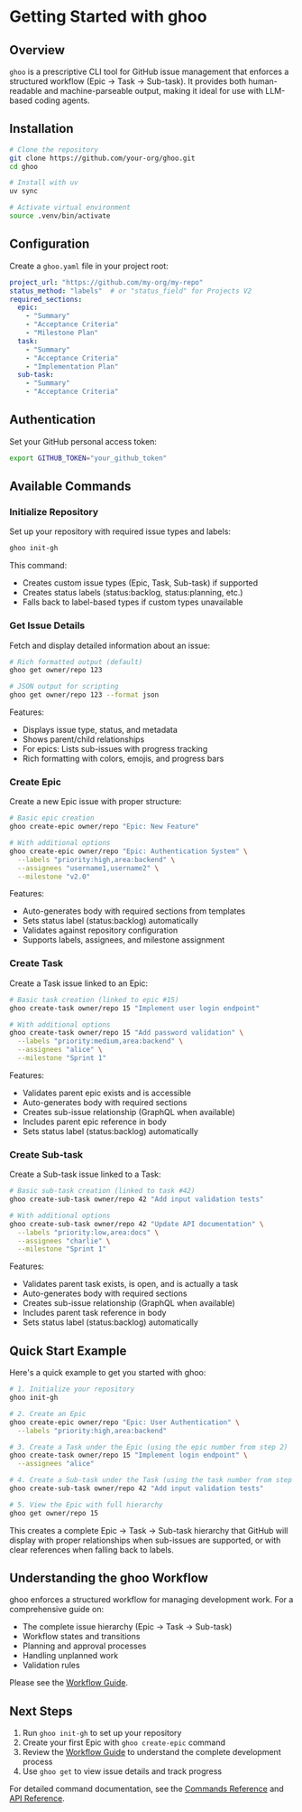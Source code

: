 # Getting Started with ghoo

## Overview

`ghoo` is a prescriptive CLI tool for GitHub issue management that enforces a structured workflow (Epic → Task → Sub-task). It provides both human-readable and machine-parseable output, making it ideal for use with LLM-based coding agents.

## Installation

```bash
# Clone the repository
git clone https://github.com/your-org/ghoo.git
cd ghoo

# Install with uv
uv sync

# Activate virtual environment
source .venv/bin/activate
```

## Configuration

Create a `ghoo.yaml` file in your project root:

```yaml
project_url: "https://github.com/my-org/my-repo"
status_method: "labels"  # or "status_field" for Projects V2
required_sections:
  epic:
    - "Summary"
    - "Acceptance Criteria"
    - "Milestone Plan"
  task:
    - "Summary"
    - "Acceptance Criteria"
    - "Implementation Plan"
  sub-task:
    - "Summary"
    - "Acceptance Criteria"
```

## Authentication

Set your GitHub personal access token:

```bash
export GITHUB_TOKEN="your_github_token"
```

## Available Commands

### Initialize Repository

Set up your repository with required issue types and labels:

```bash
ghoo init-gh
```

This command:
- Creates custom issue types (Epic, Task, Sub-task) if supported
- Creates status labels (status:backlog, status:planning, etc.)
- Falls back to label-based types if custom types unavailable

### Get Issue Details

Fetch and display detailed information about an issue:

```bash
# Rich formatted output (default)
ghoo get owner/repo 123

# JSON output for scripting
ghoo get owner/repo 123 --format json
```

Features:
- Displays issue type, status, and metadata
- Shows parent/child relationships
- For epics: Lists sub-issues with progress tracking
- Rich formatting with colors, emojis, and progress bars

### Create Epic

Create a new Epic issue with proper structure:

```bash
# Basic epic creation
ghoo create-epic owner/repo "Epic: New Feature"

# With additional options
ghoo create-epic owner/repo "Epic: Authentication System" \
  --labels "priority:high,area:backend" \
  --assignees "username1,username2" \
  --milestone "v2.0"
```

Features:
- Auto-generates body with required sections from templates
- Sets status label (status:backlog) automatically
- Validates against repository configuration
- Supports labels, assignees, and milestone assignment

### Create Task

Create a Task issue linked to an Epic:

```bash
# Basic task creation (linked to epic #15)
ghoo create-task owner/repo 15 "Implement user login endpoint"

# With additional options
ghoo create-task owner/repo 15 "Add password validation" \
  --labels "priority:medium,area:backend" \
  --assignees "alice" \
  --milestone "Sprint 1"
```

Features:
- Validates parent epic exists and is accessible
- Auto-generates body with required sections
- Creates sub-issue relationship (GraphQL when available)
- Includes parent epic reference in body
- Sets status label (status:backlog) automatically

### Create Sub-task

Create a Sub-task issue linked to a Task:

```bash
# Basic sub-task creation (linked to task #42)
ghoo create-sub-task owner/repo 42 "Add input validation tests"

# With additional options
ghoo create-sub-task owner/repo 42 "Update API documentation" \
  --labels "priority:low,area:docs" \
  --assignees "charlie" \
  --milestone "Sprint 1"
```

Features:
- Validates parent task exists, is open, and is actually a task
- Auto-generates body with required sections
- Creates sub-issue relationship (GraphQL when available)
- Includes parent task reference in body
- Sets status label (status:backlog) automatically

## Quick Start Example

Here's a quick example to get you started with ghoo:

```bash
# 1. Initialize your repository
ghoo init-gh

# 2. Create an Epic
ghoo create-epic owner/repo "Epic: User Authentication" \
  --labels "priority:high,area:backend"

# 3. Create a Task under the Epic (using the epic number from step 2)
ghoo create-task owner/repo 15 "Implement login endpoint" \
  --assignees "alice"

# 4. Create a Sub-task under the Task (using the task number from step 3)
ghoo create-sub-task owner/repo 42 "Add input validation tests"

# 5. View the Epic with full hierarchy
ghoo get owner/repo 15
```

This creates a complete Epic → Task → Sub-task hierarchy that GitHub will display with proper relationships when sub-issues are supported, or with clear references when falling back to labels.

## Understanding the ghoo Workflow

ghoo enforces a structured workflow for managing development work. For a comprehensive guide on:
- The complete issue hierarchy (Epic → Task → Sub-task)
- Workflow states and transitions
- Planning and approval processes
- Handling unplanned work
- Validation rules

Please see the [Workflow Guide](./workflow.md).

## Next Steps

1. Run `ghoo init-gh` to set up your repository
2. Create your first Epic with `ghoo create-epic` command
3. Review the [Workflow Guide](./workflow.md) to understand the complete development process
4. Use `ghoo get` to view issue details and track progress

For detailed command documentation, see the [Commands Reference](./commands.md) and [API Reference](../development/api-reference.md).